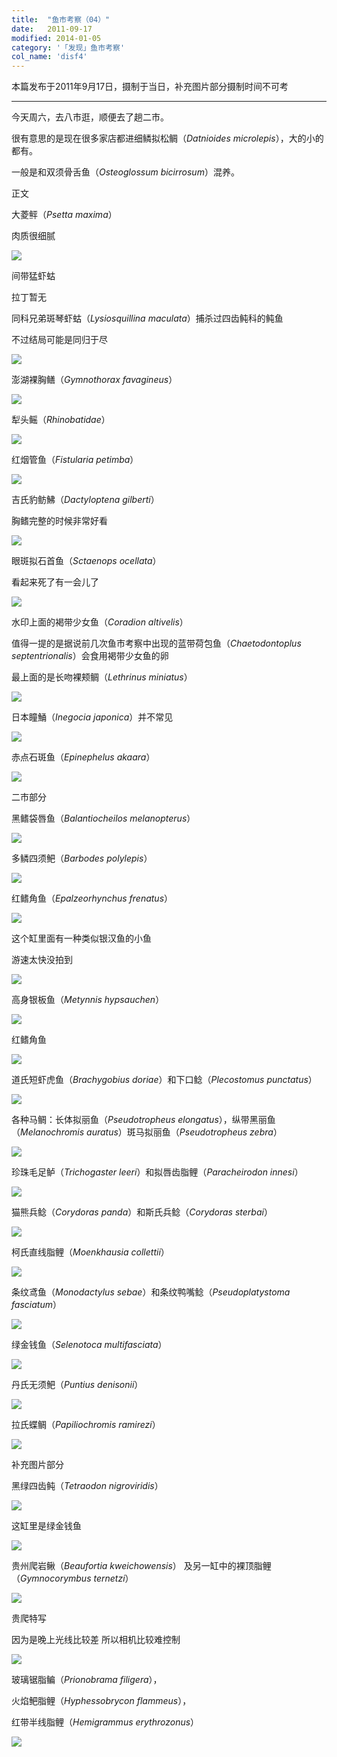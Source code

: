 ```yaml
---
title:  "鱼市考察（04）"
date:   2011-09-17
modified: 2014-01-05
category: '「发现」鱼市考察'
col_name: 'disf4'
---
```


本篇发布于2011年9月17日，摄制于当日，补充图片部分摄制时间不可考

---

今天周六，去八市逛，顺便去了趟二市。

很有意思的是现在很多家店都进细鳞拟松鲷（<i>Datnioides microlepis</i>），大的小的都有。

一般是和双须骨舌鱼（<i>Osteoglossum bicirrosum</i>）混养。

正文

大菱鲆（<i>Psetta maxima</i>）

肉质很细腻

<img class='disc' src='https://i.postimg.cc/cJhwQKd9/10.jpg'>

间带猛虾蛄

拉丁暂无

同科兄弟斑琴虾蛄（<i>Lysiosquillina maculata</i>）捕杀过四齿鲀科的鲀鱼

不过结局可能是同归于尽

<img class='disc' src='https://i.postimg.cc/4y7ckBVq/11.jpg'>

澎湖裸胸鳝（<i>Gymnothorax favagineus</i>）

<img class='disc' src='https://i.postimg.cc/MKBB93Wj/12.jpg'>

犁头鳐（<i>Rhinobatidae</i>）

<img class='disc' src='https://i.postimg.cc/PJgwtYMx/13.jpg'>

红烟管鱼（<i>Fistularia petimba</i>）

<img class='disc' src='https://i.postimg.cc/2jMvFNfD/14.jpg'>

吉氏豹鲂鮄（<i>Dactyloptena gilberti</i>）

胸鳍完整的时候非常好看

<img class='disc' src='https://i.postimg.cc/nzL7THzH/15.jpg'>

眼斑拟石首鱼（<i>Sctaenops ocellata</i>）

看起来死了有一会儿了

<img class='disc' src='https://i.postimg.cc/MTrBFhM1/16.jpg'>

水印上面的褐带少女鱼（<i>Coradion altivelis</i>）

值得一提的是据说前几次鱼市考察中出现的蓝带荷包鱼（<i>Chaetodontoplus septentrionalis</i>）会食用褐带少女鱼的卵

最上面的是长吻裸颊鲷（<i>Lethrinus miniatus</i>）

<img class='disc' src='https://i.postimg.cc/y8zZthdp/17.jpg'>

日本瞳鯒（<i>Inegocia japonica</i>）并不常见

<img class='disc' src='https://i.postimg.cc/0ydws6Kk/18.jpg'>

赤点石斑鱼（<i>Epinephelus akaara</i>）

<img class='disc' src='https://i.postimg.cc/vmY6HQ5W/19.jpg'>

二市部分

黑鳍袋唇鱼（<i>Balantiocheilos melanopterus</i>）

<img class='disc' src='https://i.postimg.cc/k5TR2kyL/20.jpg'>

多鳞四须鲃（<i>Barbodes polylepis</i>）

<img class='disc' src='https://i.postimg.cc/ydWgcvQx/21.jpg'>

红鳍角鱼（<i>Epalzeorhynchus frenatus</i>）

<img class='disc' src='https://i.postimg.cc/7br5vDxJ/22.jpg'>

这个缸里面有一种类似银汉鱼的小鱼

游速太快没拍到

<img class='disc' src='https://i.postimg.cc/C5qR6dVV/23.jpg'>

高身银板鱼（<i>Metynnis hypsauchen</i>）

<img class='disc' src='https://i.postimg.cc/sX8Bc7qc/24.jpg'>

红鳍角鱼

<img class='disc' src='https://i.postimg.cc/kMBhwSBt/25.jpg'>

道氏短虾虎鱼（<i>Brachygobius doriae</i>）和下口鲶（<i>Plecostomus punctatus</i>）

<img class='disc' src='https://i.postimg.cc/NGSCn0HC/26.jpg'>

各种马鲷：长体拟丽鱼（<i>Pseudotropheus elongatus</i>），纵带黑丽鱼（<i>Melanochromis auratus</i>）斑马拟丽鱼（<i>Pseudotropheus zebra</i>）

<img class='disc' src='https://i.postimg.cc/m29pWG3L/27.jpg'>

珍珠毛足鲈（<i>Trichogaster leeri</i>）和拟唇齿脂鲤（<i>Paracheirodon innesi</i>）

<img class='disc' src='https://i.postimg.cc/4xTLJFwz/28.jpg'>

猫熊兵鲶（<i>Corydoras panda</i>）和斯氏兵鲶（<i>Corydoras sterbai</i>）

<img class='disc' src='https://i.postimg.cc/N0sdX93F/29.jpg'>

柯氏直线脂鲤（<i>Moenkhausia collettii</i>）

<img class='disc' src='https://i.postimg.cc/0NVc05vf/30.jpg'>

条纹鸢鱼（<i>Monodactylus sebae</i>）和条纹鸭嘴鲶（<i>Pseudoplatystoma fasciatum</i>）

<img class='disc' src='https://i.postimg.cc/NMLbJhfw/31.jpg'>

绿金钱鱼（<i>Selenotoca multifasciata</i>）

<img class='disc' src='https://i.postimg.cc/V6Tg27d0/32.jpg'>

丹氏无须鲃（<i>Puntius denisonii</i>）

<img class='disc' src='https://i.postimg.cc/MHQ5wyQP/33.jpg'>

拉氏蝶鲷（<i>Papiliochromis ramirezi</i>）

<img class='disc' src='https://i.postimg.cc/3x71M0J1/34.jpg'>

补充图片部分

黑绿四齿鲀（<i>Tetraodon nigroviridis</i>）

<img class='disc' src='https://i.postimg.cc/wxy0DdGX/35.jpg'>

这缸里是绿金钱鱼

<img class='disc' src='https://i.postimg.cc/ryBgJYBv/36.jpg'>

贵州爬岩鳅（<i>Beaufortia kweichowensis</i>） 及另一缸中的裸顶脂鲤（<i>Gymnocorymbus ternetzi</i>）

<img class='disc' src='https://i.postimg.cc/HsbzP9Hj/37.jpg'>

贵爬特写

因为是晚上光线比较差 所以相机比较难控制

<img class='disc' src='https://i.postimg.cc/BnggJZj0/38.jpg'>

玻璃锯脂鳊（<i>Prionobrama filigera</i>），

火焰鲃脂鲤（<i>Hyphessobrycon flammeus</i>），

红带半线脂鲤（<i>Hemigrammus erythrozonus</i>）

<img class='disc' src='https://i.postimg.cc/TPNJWkjN/39.jpg'>
